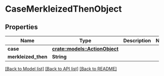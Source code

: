 # CaseMerkleizedThenObject

## Properties

Name | Type | Description | Notes
------------ | ------------- | ------------- | -------------
**case** | [**crate::models::ActionObject**](ActionObject.md) |  | 
**merkleized_then** | **String** |  | 

[[Back to Model list]](../README.md#documentation-for-models) [[Back to API list]](../README.md#documentation-for-api-endpoints) [[Back to README]](../README.md)


